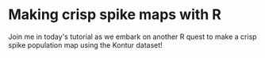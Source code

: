 # Making crisp spike maps with R

Join me in today's tutorial as we embark on another R quest to make a crisp spike population map using the Kontur dataset!
